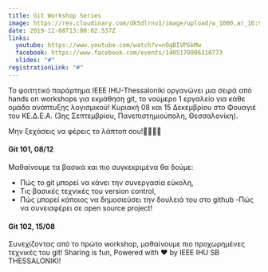 ```yaml
---
title: Git Workshop Series
image: https://res.cloudinary.com/dk5dlrnv1/image/upload/w_1000,ar_16:9,c_fill,g_auto,e_sharpen/v1621691969/events/78873989_3020337251329722_4633428070592675840_n.jpg_cuyykg.jpg
date: 2019-12-08T13:00:02.537Z
links:
  youtube: https://www.youtube.com/watch?v=nOgBIVPGkMw
  facebook: https://www.facebook.com/events/1405170806310773
  slides: "#"
registrationLink: "#"
---
```

Το φοιτητικό παράρτημα IEEE IHU-Thessaloniki οργανώνει μια σειρά από hands on workshops για εκμάθηση git, το νούμερο 1 εργαλείο για κάθε ομάδα ανάπτυξης λογισμικού!
Κυριακή 08 και 15 Δεκεμβρίου στο Φουαγιέ του ΚΕ.Δ.Ε.Α. (3ης Σεπτεμβρίου, Πανεπιστημιούπολη, Θεσσαλονίκη).

Μην ξεχάσεις να φέρεις το λάπτοπ σου!👩‍💻👨‍💻
#### Git 101, 08/12

Mαθαίνουμε τα βασικά και πιο συγκεκριμένα θα δούμε:
- Πώς το git μπορεί να κάνει την συνεργασία εύκολη,
- Τις βασικές τεχνικές του version control,
- Πώς μπορεί κάποιος να δημοσιεύσει την δουλειά του στο github -Πώς να συνεισφέρει σε open source project!

#### Git 102, 15/08
Συνεχίζοντας από το πρώτο workshop, μαθαίνουμε πιο προχωρημένες τεχνικές του git!
Sharing is fun,
Powered with ❤ by IEEE IHU SB THESSALONIKI! 